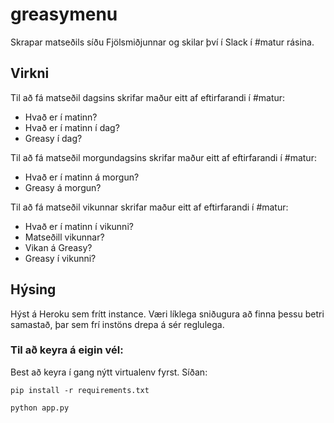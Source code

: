 # greasymenu
Skrapar matseðils síðu Fjölsmiðjunnar og skilar því í Slack í #matur rásina.
## Virkni
Til að fá matseðil dagsins skrifar maður eitt af eftirfarandi í #matur:
+ Hvað er í matinn?
+ Hvað er í matinn í dag?
+ Greasy í dag?

Til að fá matseðil morgundagsins skrifar maður eitt af eftirfarandi í #matur:
+ Hvað er í matinn á morgun?
+ Greasy á morgun?

Til að fá matseðil vikunnar skrifar maður eitt af eftirfarandi í #matur:
+ Hvað er í matinn í vikunni?
+ Matseðill vikunnar?
+ Vikan á Greasy?
+ Greasy í vikunni?

## Hýsing
Hýst á Heroku sem frítt instance. Væri líklega sniðugura að finna þessu betri samastað, þar sem frí instöns drepa á sér reglulega.

### Til að keyra á eigin vél:
Best að keyra í gang nýtt virtualenv fyrst. Síðan:

```
pip install -r requirements.txt
```
```
python app.py
```


